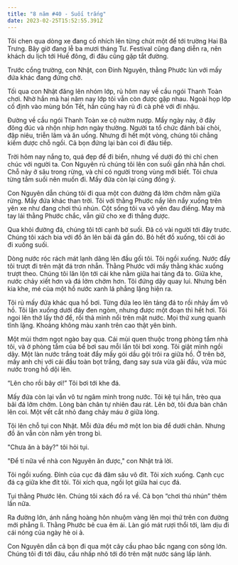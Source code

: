 ```yaml
---
title: "8 năm #40 - Suối trắng"
date: 2023-02-25T15:52:55.391Z
---
```


Tôi chen qua dòng xe đang cố nhích lên từng chút một để tới trường Hai Bà Trưng. Bây giờ đang lễ ba mươi tháng Tư. Festival cũng đang diễn ra, nên khách du lịch tới Huế đông, đi đâu cũng gặp tắt đường.

Trước cổng trường, con Nhật, con Đinh Nguyên, thằng Phước lùn với mấy đứa khác đang đứng chờ.

Tối qua con Nhật đăng lên nhóm lớp, rủ hôm nay về cầu ngói Thanh Toàn chơi. Nhờ hắn mà hai năm nay lớp tôi vẫn còn được gặp nhau. Ngoài họp lớp cố định vào mùng bốn Tết, hắn cũng hay rủ đi cà phê với đi nhậu.

Đường về cầu ngói Thanh Toàn xe cộ nườm nượp. Mấy ngày này, ở đây đông đúc và nhộn nhịp hơn ngày thường. Người ta tổ chức đánh bài chòi, đập niêu, triễn lãm và ăn uống. Nhưng đi hết một vòng, chúng tôi chẳng kiếm được chỗ ngồi. Cả bọn đứng lại bàn coi đi đâu tiếp.

Trời hôm nay nắng to, quá đẹp để đi biển, nhưng về dưới đó thì chỉ chen chúc với người ta. Con Nguyên rủ chúng tôi lên con suối gần nhà hắn chơi. Chỗ này ở sâu trong rừng, và chỉ có người trong vùng mới biết. Tôi chưa từng tắm suối nên muốn đi. Mấy đứa còn lại cũng đồng ý.

Con Nguyên dẫn chúng tôi đi qua một con đường đá lởm chởm nằm giữa rừng. Mấy đứa khác than trời. Tôi với thằng Phước nẩy lên nẩy xuống trên yên xe như đang chơi thú nhún. Cột sống tôi va vô yên đau điếng. May mà tay lái thằng Phước chắc, vẫn giữ cho xe đi thẳng được.

Qua khỏi đường đá, chúng tôi tới cạnh bờ suối. Đã có vài người tới đây trước. Chúng tôi xách bia với đồ ăn lên bãi đá gần đó. Bỏ hết đồ xuống, tôi cởi áo đi xuống suối.

Dòng nước róc rách mát lạnh dâng lên đầu gối tôi. Tôi ngồi xuống. Nước đẩy tôi trượt đi trên mặt đá trơn nhẵn. Thằng Phước với mấy thằng khác xuống trượt theo. Chúng tôi lăn lộn tới cái khe nằm giữa hai tảng đá to. Giữa khe, nước chảy xiết hơn và đá lởm chởm hơn. Tôi đứng dậy quay lui. Nhưng bên kia khe, mé của một hồ nước xanh lá phẳng lặng hiện ra.

Tôi rủ mấy đứa khác qua hồ bơi. Từng đứa leo lên tảng đá to rồi nhảy ầm vô hồ. Tôi lặn xuống dưới đáy đen ngòm, nhưng được một đoạn thì hết hơi. Tôi ngoi lên thở lấy thở để, rồi thả mình nổi trên mặt nước. Mọi thứ xung quanh tĩnh lặng. Khoảng không màu xanh trên cao thật yên bình.

Một mùi thơm ngọt ngào bay qua. Cái mùi quen thuộc trong phòng tắm nhà tôi, và ở phòng tắm của bể bơi sau mỗi lần tôi bơi xong. Tôi giật mình ngồi dậy. Một làn nước trắng toát đẩy mấy gói dầu gội trôi ra giữa hồ. Ở trên bờ, mấy anh chị với cái đầu toàn bọt trắng, đang say sưa vừa gãi đầu, vừa múc nước trong hồ dội lên.

“Lên cho rồi bây ơi!” Tôi bơi tới khe đá.

Mấy đứa còn lại vẫn vô tư ngâm mình trong nước. Tôi kệ tụi hắn, trèo qua bãi đá lởm chởm. Lòng bàn chân tự nhiên đau rát. Lên bờ, tôi đưa bàn chân lên coi. Một vết cắt nhỏ đang chảy máu ở giữa lòng.

Tôi lên chỗ tụi con Nhật. Mỗi đứa đều mở một lon bia để dưới chân. Nhưng đồ ăn vẫn còn nằm yên trong bì.

"Chưa ăn à bây?" tôi hỏi tụi.

"Để tí nữa về nhà con Nguyên ăn được," con Nhật trả lời.

Tôi ngồi xuống. Đỉnh của cục đá đâm sâu vô đít. Tôi xích xuống. Cạnh cục đá cạ giữa khe đít tôi. Tôi xích qua, ngồi lọt giữa hai cục đá.

Tụi thằng Phước lên. Chúng tôi xách đồ ra về. Cả bọn “chơi thú nhún” thêm lần nữa.

Ra đường lớn, ánh nắng hoàng hôn nhuộm vàng lên mọi thứ trên con đường mới phẳng lì. Thằng Phước bẻ cua êm ái. Làn gió mát rượi thổi tới, làm dịu đi cái nóng của ngày hè oi ả.

Con Nguyên dẫn cả bọn đi qua một cây cầu phao bắc ngang con sông lớn. Chúng tôi đi tới đâu, cầu nhấp nhô tới đó trên mặt nước sáng lấp lánh.
